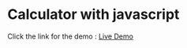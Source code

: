 # Calculator with javascript

Click the link for the demo : [Live Demo](https://ilhamriz.github.io/Calculator-for-Qatros-Test/)
